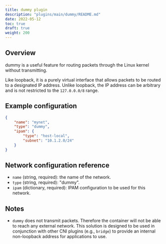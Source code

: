 ```yaml
---
title: dummy plugin
description: "plugins/main/dummy/README.md"
date: 2022-05-12
toc: true
draft: true
weight: 200
---
```


## Overview

dummy is a useful feature for routing packets through the Linux kernel without transmitting.

Like loopback, it is a purely virtual interface that allows packets to be routed to a designated IP address. Unlike loopback, the IP address can be arbitrary and is not restricted to the `127.0.0.0/8` range.

## Example configuration

```json
{
	"name": "mynet",
	"type": "dummy",
	"ipam": {
		"type": "host-local",
		"subnet": "10.1.2.0/24"
	}
}
```

## Network configuration reference

* `name` (string, required): the name of the network.
* `type` (string, required): "dummy".
* `ipam` (dictionary, required): IPAM configuration to be used for this network.

## Notes

* `dummy` does not transmit packets.
Therefore the container will not be able to reach any external network.
This solution is designed to be used in conjunction with other CNI plugins (e.g., `bridge`) to provide an internal non-loopback address for applications to use.
